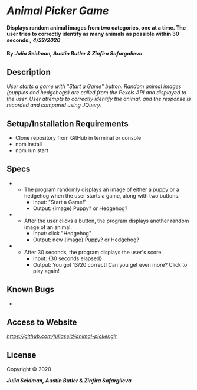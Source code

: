 # _Animal Picker Game_

#### Displays random animal images from two categories, one at a time.  The user tries to correctly identify as many animals as possible within 30 seconds._, 4/22/2020_

#### By _**Julia Seidman, Austin Butler & Zinfira Safargalieva**_

## Description

_User starts a game with "Start a Game" button.  Random animal images (puppies and hedgehogs) are called from the Pexels API and displayed to the user.  User attempts to correctly identify the animal, and the response is recorded and compared using JQuery._

## Setup/Installation Requirements

* Clone repository from GitHub in terminal or console
* npm install
* npm run start


## Specs

* - The program randomly displays an image of either a puppy or a hedgehog when the user starts a game, along with two buttons.
    * Input: "Start a Game!"
    * Output: {image} Puppy? or Hedgehog? 

* - After the user clicks a button, the program displays another random image of an animal.
    * Input: click "Hedgehog"
    * Output:  new {image} Puppy? or Hedgehog?

* - After 30 seconds, the program displays the user's score.
    * Input: {30 seconds elapsed}
    * Output:  You got 13/20 correct!  Can you get even more?  Click to play again!


## Known Bugs
-


## Access to Website

_https://github.com/juliaseid/animal-picker.git_

## License

Copyright © 2020

**_Julia Seidman, Austin Butler & Zinfira Safarglieva_**

